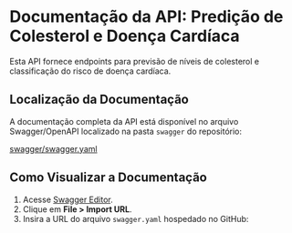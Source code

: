 # Documentação da API: Predição de Colesterol e Doença Cardíaca

Esta API fornece endpoints para previsão de níveis de colesterol e classificação do risco de doença cardíaca.

## Localização da Documentação

A documentação completa da API está disponível no arquivo Swagger/OpenAPI localizado na pasta `swagger` do repositório:

[swagger/swagger.yaml](swagger/swagger.yaml)

## Como Visualizar a Documentação

1. Acesse [Swagger Editor](https://editor.swagger.io/).
2. Clique em **File > Import URL**.
3. Insira a URL do arquivo `swagger.yaml` hospedado no GitHub:
